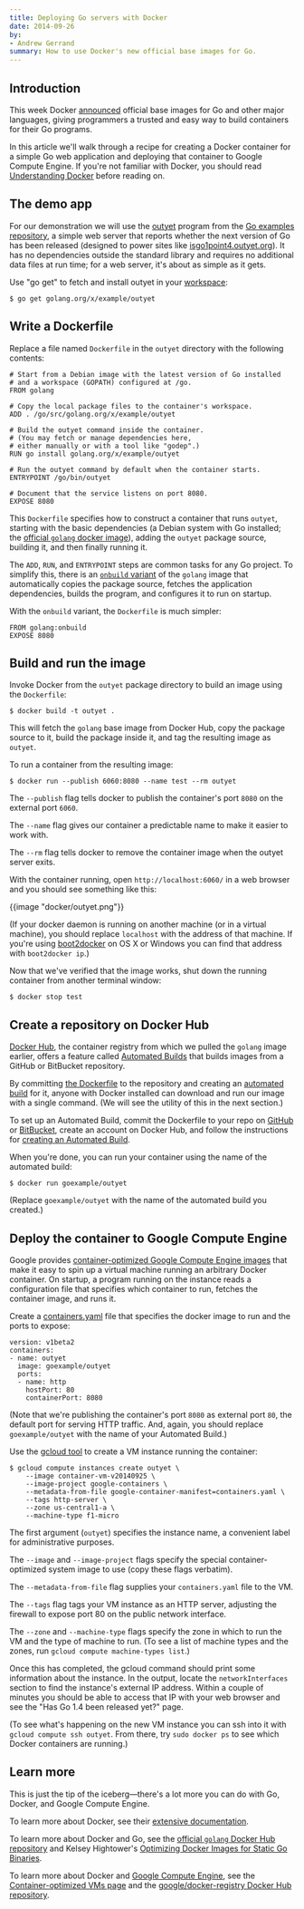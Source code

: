 ```yaml
---
title: Deploying Go servers with Docker
date: 2014-09-26
by:
- Andrew Gerrand
summary: How to use Docker's new official base images for Go.
---
```


## Introduction

This week Docker [announced](https://blog.docker.com/2014/09/docker-hub-official-repos-announcing-language-stacks/)
official base images for Go and other major languages,
giving programmers a trusted and easy way to build containers for their Go programs.

In this article we'll walk through a recipe for creating a Docker container for
a simple Go web application and deploying that container to Google Compute Engine.
If you're not familiar with Docker, you should read
[Understanding Docker](https://docs.docker.com/engine/understanding-docker/)
before reading on.

## The demo app

For our demonstration we will use the
[outyet](https://pkg.go.dev/golang.org/x/example/outyet) program from the
[Go examples repository](https://cs.opensource.google/go/x/example),
a simple web server that reports whether the next version of Go has been released
(designed to power sites like [isgo1point4.outyet.org](http://isgo1point4.outyet.org/)).
It has no dependencies outside the standard library and requires no additional
data files at run time; for a web server, it's about as simple as it gets.

Use "go get" to fetch and install outyet in your
[workspace](/doc/code.html#Workspaces):

	$ go get golang.org/x/example/outyet

## Write a Dockerfile

Replace a file named `Dockerfile` in the `outyet` directory with the following contents:

	# Start from a Debian image with the latest version of Go installed
	# and a workspace (GOPATH) configured at /go.
	FROM golang

	# Copy the local package files to the container's workspace.
	ADD . /go/src/golang.org/x/example/outyet

	# Build the outyet command inside the container.
	# (You may fetch or manage dependencies here,
	# either manually or with a tool like "godep".)
	RUN go install golang.org/x/example/outyet

	# Run the outyet command by default when the container starts.
	ENTRYPOINT /go/bin/outyet

	# Document that the service listens on port 8080.
	EXPOSE 8080

This `Dockerfile` specifies how to construct a container that runs `outyet`,
starting with the basic dependencies (a Debian system with Go installed;
the [official `golang` docker image](https://registry.hub.docker.com/_/golang/)),
adding the `outyet` package source, building it, and then finally running it.

The `ADD`, `RUN`, and `ENTRYPOINT` steps are common tasks for any Go project.
To simplify this, there is an
[`onbuild` variant](https://github.com/docker-library/golang/blob/9ff2ccca569f9525b023080540f1bb55f6b59d7f/1.3.1/onbuild/Dockerfile)
of the `golang` image that automatically copies the package source, fetches the
application dependencies, builds the program, and configures it to run on
startup.

With the `onbuild` variant, the `Dockerfile` is much simpler:

	FROM golang:onbuild
	EXPOSE 8080

## Build and run the image

Invoke Docker from the `outyet` package directory to build an image using the `Dockerfile`:

	$ docker build -t outyet .

This will fetch the `golang` base image from Docker Hub, copy the package source
to it, build the package inside it, and tag the resulting image as `outyet`.

To run a container from the resulting image:

	$ docker run --publish 6060:8080 --name test --rm outyet

The `--publish` flag tells docker to publish the container's port `8080` on the
external port `6060`.

The `--name` flag gives our container a predictable name to make it easier to work with.

The `--rm` flag tells docker to remove the container image when the outyet server exits.

With the container running, open `http://localhost:6060/` in a web browser and
you should see something like this:

{{image "docker/outyet.png"}}

(If your docker daemon is running on another machine (or in a virtual machine),
you should replace `localhost` with the address of that machine. If you're
using [boot2docker](http://boot2docker.io/) on OS X or Windows you can find
that address with `boot2docker ip`.)

Now that we've verified that the image works, shut down the running container
from another terminal window:

	$ docker stop test

## Create a repository on Docker Hub

[Docker Hub](https://hub.docker.com/), the container registry from which we
pulled the `golang` image earlier, offers a feature called
[Automated Builds](http://docs.docker.com/docker-hub/builds/) that builds
images from a GitHub or BitBucket repository.

By committing [the Dockerfile](https://go.googlesource.com/example/+/refs/heads/master/outyet/)
to the repository and creating an
[automated build](https://registry.hub.docker.com/u/adg1/outyet/)
for it, anyone with Docker installed can download and run our image with a
single command. (We will see the utility of this in the next section.)

To set up an Automated Build, commit the Dockerfile to your repo on
[GitHub](https://github.com/) or [BitBucket](https://bitbucket.org/),
create an account on Docker Hub, and follow the instructions for
[creating an Automated Build](http://docs.docker.com/docker-hub/builds/).

When you're done, you can run your container using the name of the automated build:

	$ docker run goexample/outyet

(Replace `goexample/outyet` with the name of the automated build you created.)

## Deploy the container to Google Compute Engine

Google provides
[container-optimized Google Compute Engine images](https://developers.google.com/compute/docs/containers/container_vms)
that make it easy to spin up a virtual machine running an arbitrary Docker container.
On startup, a program running on the instance reads a configuration file that
specifies which container to run, fetches the container image, and runs it.

Create a [containers.yaml](https://cloud.google.com/compute/docs/containers/container_vms#container_manifest)
file that specifies the docker image to run and the ports to expose:

	version: v1beta2
	containers:
	- name: outyet
	  image: goexample/outyet
	  ports:
	  - name: http
	    hostPort: 80
	    containerPort: 8080

(Note that we're publishing the container's port `8080` as external port `80`,
the default port for serving HTTP traffic. And, again, you should replace
`goexample/outyet` with the name of your Automated Build.)

Use the [gcloud tool](https://cloud.google.com/sdk/#Quick_Start)
to create a VM instance running the container:

	$ gcloud compute instances create outyet \
		--image container-vm-v20140925 \
		--image-project google-containers \
		--metadata-from-file google-container-manifest=containers.yaml \
		--tags http-server \
		--zone us-central1-a \
		--machine-type f1-micro

The first argument (`outyet`) specifies the instance name, a convenient label
for administrative purposes.

The `--image` and `--image-project` flags specify the special
container-optimized system image to use (copy these flags verbatim).

The `--metadata-from-file` flag supplies your `containers.yaml` file to the VM.

The `--tags` flag tags your VM instance as an HTTP server, adjusting the
firewall to expose port 80 on the public network interface.

The `--zone` and `--machine-type` flags specify the zone in which to run the VM
and the type of machine to run. (To see a list of machine types and the zones,
run `gcloud compute machine-types list`.)

Once this has completed, the gcloud command should print some information about
the instance. In the output, locate the `networkInterfaces` section to find the
instance's external IP address. Within a couple of minutes you should be able
to access that IP with your web browser and see the "Has Go 1.4 been released
yet?" page.

(To see what's happening on the new VM instance you can ssh into it with
`gcloud compute ssh outyet`. From there, try `sudo docker ps` to see which
Docker containers are running.)

## Learn more

This is just the tip of the iceberg—there's a lot more you can do with Go, Docker, and Google Compute Engine.

To learn more about Docker, see their [extensive documentation](https://docs.docker.com/).

To learn more about Docker and Go, see the [official `golang` Docker Hub repository](https://registry.hub.docker.com/_/golang/) and Kelsey Hightower's [Optimizing Docker Images for Static Go Binaries](https://medium.com/@kelseyhightower/optimizing-docker-images-for-static-binaries-b5696e26eb07).

To learn more about Docker and [Google Compute Engine](http://cloud.google.com/compute),
see the [Container-optimized VMs page](https://cloud.google.com/compute/docs/containers/container_vms)
and the [google/docker-registry Docker Hub repository](https://registry.hub.docker.com/u/google/docker-registry/).
